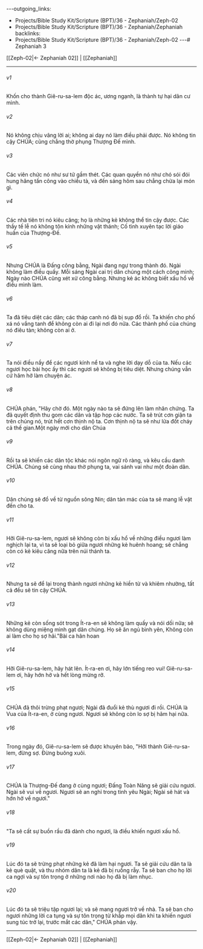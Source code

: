 ---outgoing_links:
  - Projects/Bible Study Kit/Scripture (BPT)/36 - Zephaniah/Zeph-02
  - Projects/Bible Study Kit/Scripture (BPT)/36 - Zephaniah/Zephaniah
backlinks:
  - Projects/Bible Study Kit/Scripture (BPT)/36 - Zephaniah/Zeph-02
---# Zephaniah 3

[[Zeph-02|← Zephaniah 02]] | [[Zephaniah]]
***



###### v1 
Khốn cho thành Giê-ru-sa-lem độc ác, ương ngạnh, là thành tự hại dân cư mình. 

###### v2 
Nó không chịu vâng lời ai; không ai dạy nó làm điều phải được. Nó không tin cậy CHÚA; cũng chẳng thờ phụng Thượng Đế mình. 

###### v3 
Các viên chức nó như sư tử gầm thét. Các quan quyền nó như chó sói đói hung hăng tấn công vào chiều tà, và đến sáng hôm sau chẳng chừa lại món gì. 

###### v4 
Các nhà tiên tri nó kiêu căng; họ là những kẻ không thể tin cậy được. Các thầy tế lễ nó không tôn kính những vật thánh; Cố tình xuyên tạc lời giáo huấn của Thượng-Đế. 

###### v5 
Nhưng CHÚA là Đấng công bằng, Ngài đang ngự trong thành đó. Ngài không làm điều quấy. Mỗi sáng Ngài cai trị dân chúng một cách công minh; Ngày nào CHÚA cũng xét xử công bằng. Nhưng kẻ ác không biết xấu hổ về điều mình làm. 

###### v6 
Ta đã tiêu diệt các dân; các tháp canh nó đã bị sụp đổ rồi. Ta khiến cho phố xá nó vắng tanh để không còn ai đi lại nơi đó nữa. Các thành phố của chúng nó điêu tàn; không còn ai ở. 

###### v7 
Ta nói điều nầy để các ngươi kính nể ta và nghe lời dạy dỗ của ta. Nếu các ngươi học bài học ấy thì các ngươi sẽ không bị tiêu diệt. Nhưng chúng vẫn cứ hăm hở làm chuyện ác. 

###### v8 
CHÚA phán, "Hãy chờ đó. Một ngày nào ta sẽ đứng lên làm nhân chứng. Ta đã quyết định thu gom các dân và tập họp các nước. Ta sẽ trút cơn giận ta trên chúng nó, trút hết cơn thịnh nộ ta. Cơn thịnh nộ ta sẽ như lửa đốt cháy cả thế gian.Một ngày mới cho dân Chúa 

###### v9 
Rồi ta sẽ khiến các dân tộc khác nói ngôn ngữ rõ ràng, và kêu cầu danh CHÚA. Chúng sẽ cùng nhau thờ phụng ta, vai sánh vai như một đoàn dân. 

###### v10 
Dân chúng sẽ đổ về từ nguồn sông Nin; dân tản mác của ta sẽ mang lễ vật đến cho ta. 

###### v11 
Hỡi Giê-ru-sa-lem, ngươi sẽ không còn bị xấu hổ về những điều ngươi làm nghịch lại ta, vì ta sẽ loại bỏ giữa ngươi những kẻ huênh hoang; sẽ chẳng còn có kẻ kiêu căng nữa trên núi thánh ta. 

###### v12 
Nhưng ta sẽ để lại trong thành ngươi những kẻ hiền từ và khiêm nhường, tất cả đều sẽ tin cậy CHÚA. 

###### v13 
Những kẻ còn sống sót trong Ít-ra-en sẽ không làm quấy và nói dối nữa; sẽ không dùng miệng mình gạt dân chúng. Họ sẽ ăn ngủ bình yên, Không còn ai làm cho họ sợ hãi."Bài ca hân hoan 

###### v14 
Hỡi Giê-ru-sa-lem, hãy hát lên. Ít-ra-en ơi, hãy lớn tiếng reo vui! Giê-ru-sa-lem ơi, hãy hớn hở và hết lòng mừng rỡ. 

###### v15 
CHÚA đã thôi trừng phạt ngươi; Ngài đã đuổi kẻ thù ngươi đi rồi. CHÚA là Vua của Ít-ra-en, ở cùng ngươi. Ngươi sẽ không còn lo sợ bị hãm hại nữa. 

###### v16 
Trong ngày đó, Giê-ru-sa-lem sẽ được khuyên bảo, "Hỡi thành Giê-ru-sa-lem, đừng sợ. Đừng buông xuôi. 

###### v17 
CHÚA là Thượng-Đế đang ở cùng ngươi; Đấng Toàn Năng sẽ giải cứu ngươi. Ngài sẽ vui về ngươi. Ngươi sẽ an nghỉ trong tình yêu Ngài; Ngài sẽ hát và hớn hở về ngươi." 

###### v18 
"Ta sẽ cất sự buồn rầu đã dành cho ngươi, là điều khiến ngươi xấu hổ. 

###### v19 
Lúc đó ta sẽ trừng phạt những kẻ đã làm hại ngươi. Ta sẽ giải cứu dân ta là kẻ què quặt, và thu nhóm dân ta là kẻ đã bị ruồng rẫy. Ta sẽ ban cho họ lời ca ngợi và sự tôn trọng ở những nơi nào họ đã bị làm nhục. 

###### v20 
Lúc đó ta sẽ triệu tập ngươi lại; và sẽ mang ngươi trở về nhà. Ta sẽ ban cho ngươi những lời ca tụng và sự tôn trọng từ khắp mọi dân khi ta khiến ngươi sung túc trở lại, trước mắt các dân," CHÚA phán vậy.

***
[[Zeph-02|← Zephaniah 02]] | [[Zephaniah]]

